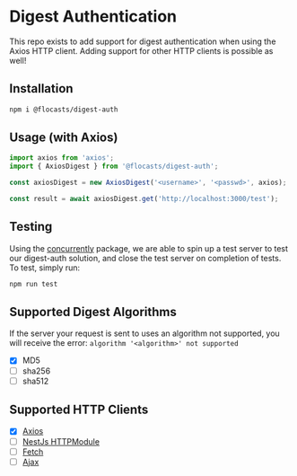 # Digest Authentication

This repo exists to add support for digest authentication when using the Axios HTTP client.
Adding support for other HTTP clients is possible as well!

## Installation

```bash
npm i @flocasts/digest-auth
```

## Usage (with Axios)

```typescript
import axios from 'axios';
import { AxiosDigest } from '@flocasts/digest-auth';

const axiosDigest = new AxiosDigest('<username>', '<passwd>', axios);

const result = await axiosDigest.get('http://localhost:3000/test');
```

## Testing

Using the [concurrently](https://github.com/open-cli-tools/concurrently) package, we are able to spin up a test server to test our digest-auth solution, and close the test server on completion of tests.
To test, simply run:

```bash
npm run test
```

## Supported Digest Algorithms

If the server your request is sent to uses an algorithm not supported, you will receive the error:
`algorithm '<algorithm>' not supported`

-   [x] MD5
-   [ ] sha256
-   [ ] sha512

## Supported HTTP Clients

-   [x] [Axios](https://axios-http.com/docs/intro)
-   [ ] [NestJs HTTPModule](https://docs.nestjs.com/techniques/http-module)
-   [ ] [Fetch](https://developer.mozilla.org/en-US/docs/Web/API/Fetch_API/Using_Fetch)
-   [ ] [Ajax](https://developer.mozilla.org/en-US/docs/Web/Guide/AJAX/Getting_Started)
